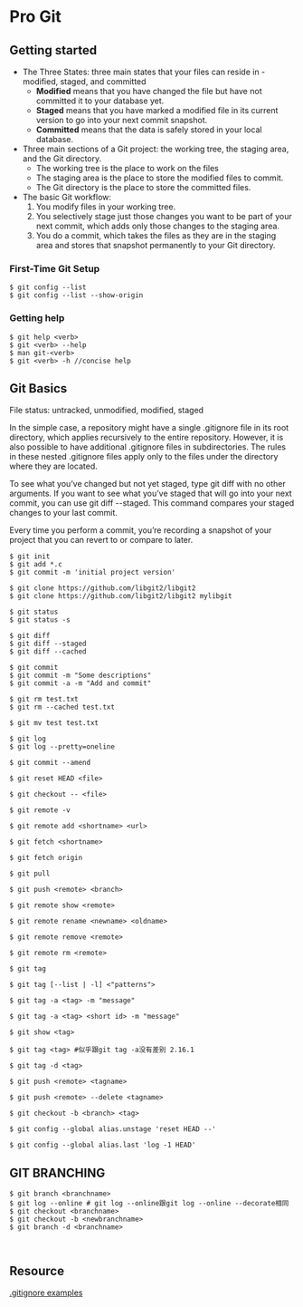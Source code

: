 # Pro Git

## Getting started

* The Three States: three main states that your files can reside in - modified, staged, and committed
	* **Modified** means that you have changed the file but have not committed it to your database yet. 
	* **Staged** means that you have marked a modified file in its current version to go into your next commit snapshot. 
	* **Committed** means that the data is safely stored in your local database.
* Three main sections of a Git project: the working tree, the staging area, and the Git directory.
	* The working tree is the place to work on the files
	* The staging area is the place to store the modified files to commit.
	* The Git directory is the place to store the committed files.
* The basic Git workflow: 
	1. You modify files in your working tree. 
	2. You selectively stage just those changes you want to be part of your next commit, which adds only those changes to the staging area. 
	3. You do a commit, which takes the files as they are in the staging area and stores that snapshot permanently to your Git directory.

### First-Time Git Setup

```
$ git config --list
$ git config --list --show-origin
```

### Getting help

```
$ git help <verb>
$ git <verb> --help
$ man git-<verb>
$ git <verb> -h //concise help
```

## Git Basics
File status:
untracked, unmodified, modified, staged

In the simple case, a repository might have a single .gitignore file in its root directory, which applies recursively to the entire repository. However, it is also possible to have additional .gitignore files in subdirectories. The rules in these nested .gitignore files apply only to the files under the directory where they are located.

To see what you’ve changed but not yet staged, type git diff with no other arguments. If you want to see what you’ve staged that will go into your next commit, you can use git diff --staged. This command compares your staged changes to your last commit.

Every time you perform a commit, you’re recording a snapshot of your project that you can revert to or compare to later.


```
$ git init
$ git add *.c
$ git commit -m 'initial project version'

$ git clone https://github.com/libgit2/libgit2
$ git clone https://github.com/libgit2/libgit2 mylibgit

$ git status
$ git status -s

$ git diff
$ git diff --staged
$ git diff --cached

$ git commit
$ git commit -m "Some descriptions"
$ git commit -a -m "Add and commit"

$ git rm test.txt
$ git rm --cached test.txt

$ git mv test test.txt

$ git log
$ git log --pretty=oneline

$ git commit --amend

$ git reset HEAD <file>

$ git checkout -- <file>

$ git remote -v

$ git remote add <shortname> <url>

$ git fetch <shortname>

$ git fetch origin

$ git pull

$ git push <remote> <branch>

$ git remote show <remote>

$ git remote rename <newname> <oldname>

$ git remote remove <remote>

$ git remote rm <remote>

$ git tag

$ git tag [--list | -l] <"patterns">

$ git tag -a <tag> -m "message"

$ git tag -a <tag> <short id> -m "message"

$ git show <tag>

$ git tag <tag> #似乎跟git tag -a没有差别 2.16.1

$ git tag -d <tag>

$ git push <remote> <tagname>

$ git push <remote> --delete <tagname>

$ git checkout -b <branch> <tag>

$ git config --global alias.unstage 'reset HEAD --'

$ git config --global alias.last 'log -1 HEAD'
```

## GIT BRANCHING

```
$ git branch <branchname>
$ git log --online # git log --online跟git log --online --decorate相同
$ git checkout <branchname>
$ git checkout -b <newbranchname>
$ git branch -d <branchname>



```


## Resource
[.gitignore examples](https://github.com/github/gitignore)